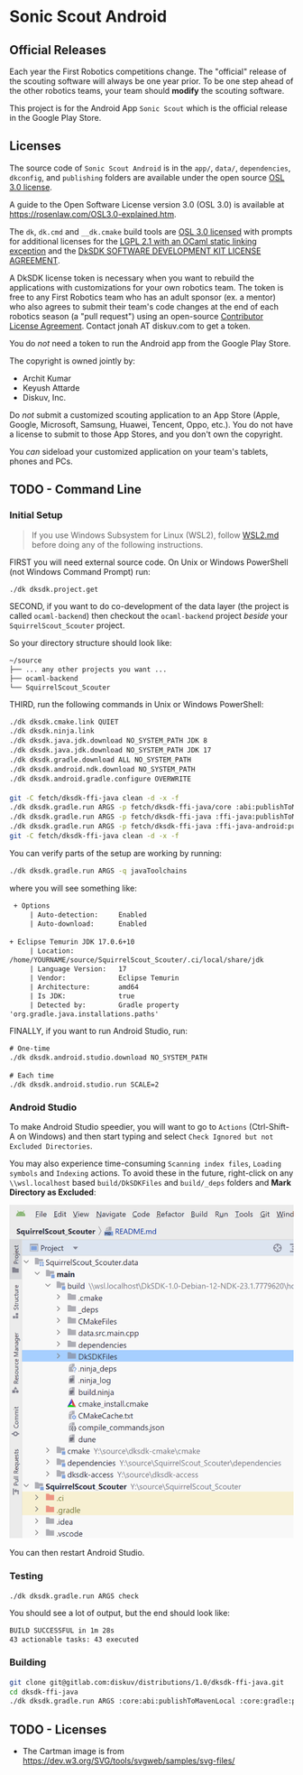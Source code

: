 # Sonic Scout Android

## Official Releases

Each year the First Robotics competitions change.
The "official" release of the scouting software will always be one year prior.
To be one step ahead of the other robotics teams, your team should **modify** the scouting software.

This project is for the Android App `Sonic Scout` which is the official release in the Google Play Store.

## Licenses

The source code of `Sonic Scout Android` is in the `app/`, `data/`, `dependencies`, `dkconfig`,
and `publishing` folders are available under the open source [OSL 3.0 license](./LICENSE-OSL3).

A guide to the Open Software License version 3.0 (OSL 3.0) is available at
<https://rosenlaw.com/OSL3.0-explained.htm>.

The `dk`, `dk.cmd` and `__dk.cmake` build tools are [OSL 3.0 licensed](./LICENSE-OSL3)
with prompts for additional licenses for the [LGPL 2.1 with an OCaml static linking exception](./LICENSE-LGPL21-ocaml) and the [DkSDK SOFTWARE DEVELOPMENT KIT LICENSE AGREEMENT](./LICENSE-DKSDK).

A DkSDK license token is necessary when you want to rebuild the applications with
customizations for your own robotics team. The token is free to any First Robotics team
who has an adult sponsor (ex. a mentor) who also agrees to submit their team's code changes at the end of each robotics season (a "pull request") using an open-source
[Contributor License Agreement](https://yahoo.github.io/oss-guide/docs/resources/what-is-cla.html).
Contact jonah AT diskuv.com to get a token.

You do *not* need a token to run the Android app from the Google Play Store.

The copyright is owned jointly by:

- Archit Kumar
- Keyush Attarde
- Diskuv, Inc.

Do *not* submit a customized scouting application to an App Store (Apple, Google, Microsoft, Samsung, Huawei, Tencent, Oppo, etc.). You do not have a license to submit to those App Stores, and you don't own the copyright.

You *can* sideload your customized application on your team's tablets, phones and PCs.

## TODO - Command Line

### Initial Setup

> If you use Windows Subsystem for Linux (WSL2), follow [WSL2.md](./WSL2.md)
> before doing any of the following instructions.

FIRST you will need external source code. On Unix or Windows PowerShell (not Windows Command Prompt) run:

```shell
./dk dksdk.project.get
```

SECOND, if you want to do co-development of the data layer (the project is called `ocaml-backend`)
then checkout the `ocaml-backend` project *beside* your `SquirrelScout_Scouter` project.

So your directory structure should look like:

```text
~/source
├── ... any other projects you want ...
├── ocaml-backend
└── SquirrelScout_Scouter
```

THIRD, run the following commands in Unix or Windows PowerShell:

```sh
./dk dksdk.cmake.link QUIET
./dk dksdk.ninja.link
./dk dksdk.java.jdk.download NO_SYSTEM_PATH JDK 8
./dk dksdk.java.jdk.download NO_SYSTEM_PATH JDK 17
./dk dksdk.gradle.download ALL NO_SYSTEM_PATH
./dk dksdk.android.ndk.download NO_SYSTEM_PATH
./dk dksdk.android.gradle.configure OVERWRITE

git -C fetch/dksdk-ffi-java clean -d -x -f
./dk dksdk.gradle.run ARGS -p fetch/dksdk-ffi-java/core :abi:publishToMavenLocal :gradle:publishToMavenLocal
./dk dksdk.gradle.run ARGS -p fetch/dksdk-ffi-java :ffi-java:publishToMavenLocal -P "cmakeCommand=$PWD/.ci/cmake/bin/cmake" -P disableAndroidNdk=1
./dk dksdk.gradle.run ARGS -p fetch/dksdk-ffi-java :ffi-java-android:publishToMavenLocal -P "cmakeCommand=$PWD/.ci/cmake/bin/cmake" -P disableAndroidNdk=1
git -C fetch/dksdk-ffi-java clean -d -x -f
```

You can verify parts of the setup are working by running:

```sh
./dk dksdk.gradle.run ARGS -q javaToolchains
```

where you will see something like:

```text
 + Options
     | Auto-detection:     Enabled
     | Auto-download:      Enabled

+ Eclipse Temurin JDK 17.0.6+10
     | Location:           /home/YOURNAME/source/SquirrelScout_Scouter/.ci/local/share/jdk
     | Language Version:   17
     | Vendor:             Eclipse Temurin
     | Architecture:       amd64
     | Is JDK:             true
     | Detected by:        Gradle property 'org.gradle.java.installations.paths'
```

FINALLY, if you want to run Android Studio, run:

```shell
# One-time
./dk dksdk.android.studio.download NO_SYSTEM_PATH

# Each time
./dk dksdk.android.studio.run SCALE=2
```

### Android Studio

To make Android Studio speedier, you will want to go to `Actions` (Ctrl-Shift-A on Windows)
and then start typing and select `Check Ignored but not Excluded Directories`.

You may also experience time-consuming `Scanning index files`, `Loading symbols` and `Indexing` actions.
To avoid these in the future, right-click on any `\\wsl.localhost` based `build/DkSDKFiles` and `build/_deps` folders and **Mark Directory as Excluded**:

![Mark build/DkSDKFiles directory as Excluded](static/exclude-DkSDKFiles.png)

You can then restart Android Studio.

### Testing

```sh
./dk dksdk.gradle.run ARGS check
```

You should see a lot of output, but the end should look like:

```text
BUILD SUCCESSFUL in 1m 28s
43 actionable tasks: 43 executed
```

### Building

```sh
git clone git@gitlab.com:diskuv/distributions/1.0/dksdk-ffi-java.git
cd dksdk-ffi-java
./dk dksdk.gradle.run ARGS :core:abi:publishToMavenLocal :core:gradle:publishToMavenLocal
```

## TODO - Licenses

- The Cartman image is from https://dev.w3.org/SVG/tools/svgweb/samples/svg-files/
